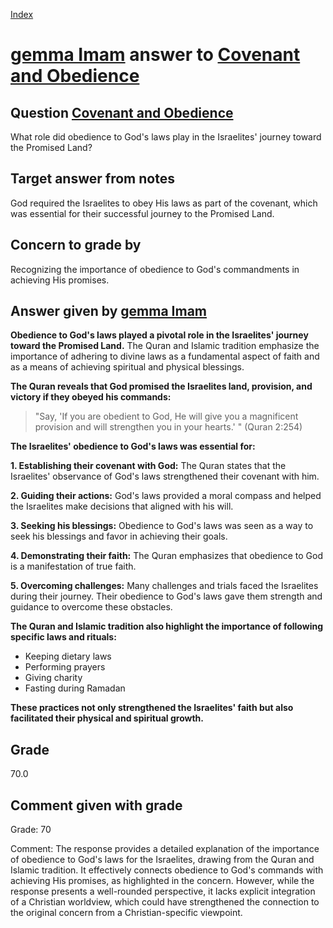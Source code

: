 
[Index](../../index.md)
# [gemma Imam](../../answering_models/gemma_Imam.md) answer to [Covenant and Obedience](../../questions/Covenant_and_Obedience.md)

## Question [Covenant and Obedience](../../questions/Covenant_and_Obedience.md)
What role did obedience to God's laws play in the Israelites' journey toward the Promised Land?

## Target answer from notes
God required the Israelites to obey His laws as part of the covenant, which was essential for their successful journey to the Promised Land.

## Concern to grade by
Recognizing the importance of obedience to God's commandments in achieving His promises.

## Answer given by [gemma Imam](../../answering_models/gemma_Imam.md)
**Obedience to God's laws played a pivotal role in the Israelites' journey toward the Promised Land.** The Quran and Islamic tradition emphasize the importance of adhering to divine laws as a fundamental aspect of faith and as a means of achieving spiritual and physical blessings.

**The Quran reveals that God promised the Israelites land, provision, and victory if they obeyed his commands:**

> "Say, 'If you are obedient to God, He will give you a magnificent provision and will strengthen you in your hearts.' " (Quran 2:254)

**The Israelites' obedience to God's laws was essential for:**

**1. Establishing their covenant with God:** The Quran states that the Israelites' observance of God's laws strengthened their covenant with him.

**2. Guiding their actions:** God's laws provided a moral compass and helped the Israelites make decisions that aligned with his will.

**3. Seeking his blessings:** Obedience to God's laws was seen as a way to seek his blessings and favor in achieving their goals.

**4. Demonstrating their faith:** The Quran emphasizes that obedience to God is a manifestation of true faith.

**5. Overcoming challenges:** Many challenges and trials faced the Israelites during their journey. Their obedience to God's laws gave them strength and guidance to overcome these obstacles.

**The Quran and Islamic tradition also highlight the importance of following specific laws and rituals:**

* Keeping dietary laws
* Performing prayers
* Giving charity
* Fasting during Ramadan

**These practices not only strengthened the Israelites' faith but also facilitated their physical and spiritual growth.**

## Grade
70.0

## Comment given with grade
Grade: 70

Comment: The response provides a detailed explanation of the importance of obedience to God's laws for the Israelites, drawing from the Quran and Islamic tradition. It effectively connects obedience to God's commands with achieving His promises, as highlighted in the concern. However, while the response presents a well-rounded perspective, it lacks explicit integration of a Christian worldview, which could have strengthened the connection to the original concern from a Christian-specific viewpoint.
